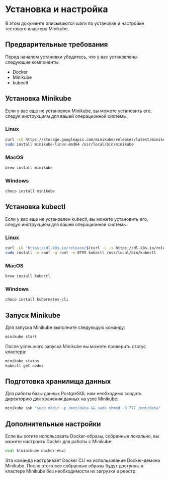 # Установка и настройка

В этом документе описываются шаги по установке и настройке тестового кластера Minikube.

## Предварительные требования

Перед началом установки убедитесь, что у вас установлены следующие компоненты:

- Docker
- Minikube
- kubectl

## Установка Minikube

Если у вас еще не установлен Minikube, вы можете установить его, следуя инструкциям для вашей операционной системы:

### Linux

```bash
curl -LO https://storage.googleapis.com/minikube/releases/latest/minikube-linux-amd64
sudo install minikube-linux-amd64 /usr/local/bin/minikube
```

### MacOS

```bash
brew install minikube
```

### Windows

```powershell
choco install minikube
```

## Установка kubectl

Если у вас еще не установлен kubectl, вы можете установить его, следуя инструкциям для вашей операционной системы:

### Linux

```bash
curl -LO "https://dl.k8s.io/release/$(curl -L -s https://dl.k8s.io/release/stable.txt)/bin/linux/amd64/kubectl"
sudo install -o root -g root -m 0755 kubectl /usr/local/bin/kubectl
```

### MacOS

```bash
brew install kubectl
```

### Windows

```powershell
choco install kubernetes-cli
```

## Запуск Minikube

Для запуска Minikube выполните следующую команду:

```bash
minikube start
```

После успешного запуска Minikube вы можете проверить статус кластера:

```bash
minikube status
kubectl get nodes
```

## Подготовка хранилища данных

Для работы базы данных PostgreSQL нам необходимо создать директорию для хранения данных на узле Minikube:

```bash
minikube ssh "sudo mkdir -p /mnt/data && sudo chmod -R 777 /mnt/data"
```

## Дополнительные настройки

Если вы хотите использовать Docker-образы, собранные локально, вы можете настроить Docker для работы с Minikube:

```bash
eval $(minikube docker-env)
```

Эта команда настраивает Docker CLI на использование Docker-демона Minikube. После этого все собранные образы будут доступны в кластере Minikube без необходимости их загрузки в реестр. 